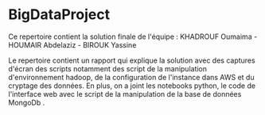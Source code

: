 # BigDataProject

Ce repertoire contient la solution finale de l'équipe :
 KHADROUF Oumaima - HOUMAIR Abdelaziz - BIROUK Yassine

Le repertoire contient un rapport qui explique la solution avec des captures d'écran des scripts notamment des script de la manipulation d'environnement hadoop, de la configuration de l'instance dans AWS et du cryptage des données. En plus, on a joint les notebooks python, le code de l'interface web avec le script de la manipulation de la base de données MongoDb .

